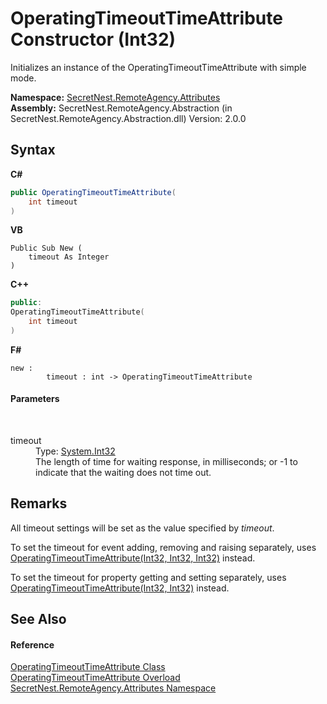 # OperatingTimeoutTimeAttribute Constructor (Int32)
 

Initializes an instance of the OperatingTimeoutTimeAttribute with simple mode.

**Namespace:**&nbsp;<a href="N_SecretNest_RemoteAgency_Attributes">SecretNest.RemoteAgency.Attributes</a><br />**Assembly:**&nbsp;SecretNest.RemoteAgency.Abstraction (in SecretNest.RemoteAgency.Abstraction.dll) Version: 2.0.0

## Syntax

**C#**<br />
``` C#
public OperatingTimeoutTimeAttribute(
	int timeout
)
```

**VB**<br />
``` VB
Public Sub New ( 
	timeout As Integer
)
```

**C++**<br />
``` C++
public:
OperatingTimeoutTimeAttribute(
	int timeout
)
```

**F#**<br />
``` F#
new : 
        timeout : int -> OperatingTimeoutTimeAttribute
```


#### Parameters
&nbsp;<dl><dt>timeout</dt><dd>Type: <a href="https://docs.microsoft.com/dotnet/api/system.int32" target="_blank">System.Int32</a><br />The length of time for waiting response, in milliseconds; or -1 to indicate that the waiting does not time out.</dd></dl>

## Remarks

All timeout settings will be set as the value specified by *timeout*.

To set the timeout for event adding, removing and raising separately, uses <a href="M_SecretNest_RemoteAgency_Attributes_OperatingTimeoutTimeAttribute__ctor_3">OperatingTimeoutTimeAttribute(Int32, Int32, Int32)</a> instead.

To set the timeout for property getting and setting separately, uses <a href="M_SecretNest_RemoteAgency_Attributes_OperatingTimeoutTimeAttribute__ctor_2">OperatingTimeoutTimeAttribute(Int32, Int32)</a> instead.


## See Also


#### Reference
<a href="T_SecretNest_RemoteAgency_Attributes_OperatingTimeoutTimeAttribute">OperatingTimeoutTimeAttribute Class</a><br /><a href="Overload_SecretNest_RemoteAgency_Attributes_OperatingTimeoutTimeAttribute__ctor">OperatingTimeoutTimeAttribute Overload</a><br /><a href="N_SecretNest_RemoteAgency_Attributes">SecretNest.RemoteAgency.Attributes Namespace</a><br />
